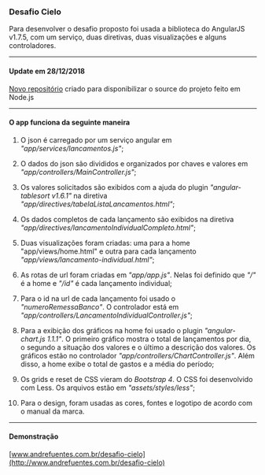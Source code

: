 ### Desafio Cielo

Para desenvolver o desafio proposto foi usada a biblioteca do AngularJS v1.7.5, com um serviço, duas diretivas, duas visualizações e alguns controladores.

---

#### Update em 28/12/2018

[Novo repositório](https://github.com/fooentes/desafio-cielo-source) criado para disponibilizar o source do projeto feito em Node.js

---

#### O app funciona da seguinte maneira

1. O json é carregado por um serviço angular em *"app/services/lancamentos.js"*;

2. O dados do json são divididos e organizados por chaves e valores em *"app/controllers/MainController.js"*;

3. Os valores solicitados são exibidos com a ajuda do plugin *"angular-tablesort v1.6.1"* na diretiva *"app/directives/tabelaListaLancamentos.html"*;

4. Os dados completos de cada lançamento são exibidos na diretiva *"app/directives/lancamentoIndividualCompleto.html"*;

5. Duas visualizações foram criadas: uma para a home "app/views/home.html" e outra para cada lançamento *"app/views/lancamento-individual.html"*;

6. As rotas de url foram criadas em *"app/app.js"*. Nelas foi definido que *"/"* é a home e *"/id"* é cada lançamento individual;

7. Para o id na url de cada lançamento foi usado o *"numeroRemessaBanco"*. O controlador está em *"app/controllers/LancamentoIndividualController.js"*;

8. Para a exibição dos gráficos na home foi usado o plugin *"angular-chart.js 1.1.1"*. O primeiro gráfico mostra o total de lançamentos por dia, o segundo a situação dos valores e o último a descrição dos valores. Os gráficos estão no controlador *"app/controllers/ChartController.js"*. Além disso, a home exibe o total de gastos e a média do período;

9. Os grids e reset de CSS vieram do *Bootstrap 4*. O CSS foi desenvolvido com Less. Os arquivos estão em *"assets/styles/less"*;

10. Para o design, foram usadas as cores, fontes e logotipo de acordo com o manual da marca.

---

#### Demonstração

[www.andrefuentes.com.br/desafio-cielo](http://www.andrefuentes.com.br/desafio-cielo)